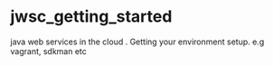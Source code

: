 # jwsc_getting_started
java web services in the cloud . Getting your environment setup. e.g vagrant, sdkman etc 
